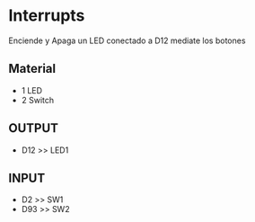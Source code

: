 # Interrupts

Enciende y Apaga un LED conectado a D12 mediate los botones


## Material
* 1 LED
* 2 Switch

## OUTPUT
* D12 >> LED1

## INPUT
* D2 >> SW1
* D93 >> SW2
